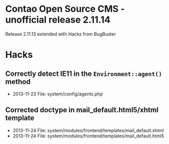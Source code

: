 # Contao Open Source CMS - unofficial release 2.11.14

Release 2.11.13 extended with Hacks from BugBuster

# Hacks

## Correctly detect IE11 in the `Environment::agent()` method

* 2013-11-23 File: system/config/agents.php 

## Corrected doctype in mail_default.html5/xhtml template

* 2013-11-24 File: system/modules/frontend/templates/mail_default.xhtml
* 2013-11-24 File: system/modules/frontend/templates/mail_default.html5






